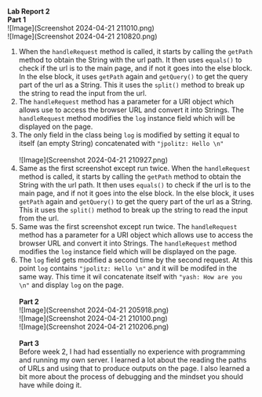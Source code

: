 <b>Lab Report 2 <br></b>
<b>Part 1 <br></b>
![Image](Screenshot 2024-04-21 211010.png)<br>
![Image](Screenshot 2024-04-21 210820.png)<br>
1) When the `handleRequest` method is called, it starts by calling the `getPath` method to obtain the String with the url path. It then uses `equals()` to check if the url is to the main page, and if not it goes into the else block. In the else block, it uses `getPath` again and `getQuery()` to get the query part of the url as a String. This it uses the `split()` method to break up the string to read the input from the url.<br>
2) The `handleRequest` method has a parameter for a URI object which allows use to access the browser URL and convert it into Strings. The `handleRequest` method modifies the `log` instance field which will be displayed on the page. <br>
3) The only field in the class being `log` is modified by setting it equal to itself (an empty String) concatenated with `"jpolitz: Hello \n"`<br><br>
![Image](Screenshot 2024-04-21 210927.png) <br>
1) Same as the first screenshot except run twice. When the `handleRequest` method is called, it starts by calling the `getPath` method to obtain the String with the url path. It then uses `equals()` to check if the url is to the main page, and if not it goes into the else block. In the else block, it uses `getPath` again and `getQuery()` to get the query part of the url as a String. This it uses the `split()` method to break up the string to read the input from the url.<br>
2) Same was the first screenshot except run twice. The `handleRequest` method has a parameter for a URI object which allows use to access the browser URL and convert it into Strings. The `handleRequest` method modifies the `log` instance field which will be displayed on the page.<br>
3) The `log` field gets modified a second time by the second request. At this point `log` contains `"jpolitz: Hello \n"` and it will be modifed in the same way. This time it wil concatenate itself with `"yash: How are you \n"` and display `log` on the page. <br><br>
<b>Part 2 <br></b>
![Image](Screenshot 2024-04-21 205918.png)<br>
![Image](Screenshot 2024-04-21 210100.png)<br>
![Image](Screenshot 2024-04-21 210206.png)<br><br>
<b>Part 3 <br></b>
Before week 2, I had had essentially no experience with programming and running my own server. I learned a lot about the reading the paths of URLs and using that to produce outputs on the page. I also learned a bit more about the process of debugging and the mindset you should have while doing it. 


